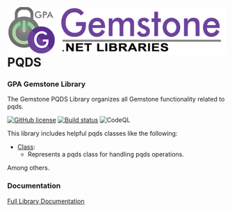 <img align="right" src="img/gemstone-wide-600.png" alt="gemstone logo">

# PQDS
### GPA Gemstone Library

The Gemstone PQDS Library organizes all Gemstone functionality related to pqds.

[![GitHub license](https://img.shields.io/github/license/gemstone/pqds?color=4CC61E)](https://github.com/gemstone/pqds/blob/master/LICENSE)
[![Build status](https://ci.appveyor.com/api/projects/status/oogjobrbqdc65gpb?svg=true)](https://ci.appveyor.com/project/wbernest/pqds)
![CodeQL](https://github.com/gemstone/pqds/workflows/CodeQL/badge.svg)

This library includes helpful pqds classes like the following:

* [Class](https://gemstone.github.io/pqds/help/html/T_gemstone_pqds_Class.htm):
  * Represents a pqds class for handling pqds operations.

Among others.

### Documentation
[Full Library Documentation](https://gemstone.github.io/pqds/help)
